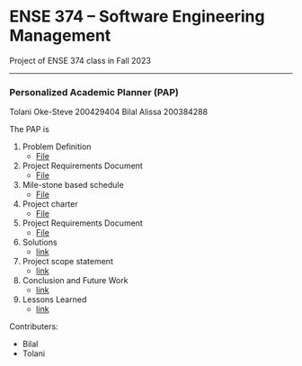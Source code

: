 # ENSE 374 – Software Engineering Management
Project of ENSE 374 class in Fall 2023

---

### Personalized Academic Planner (PAP)
 Tolani Oke-Steve 200429404
 Bilal Alissa 200384288
 
The PAP is
1. Problem Definition
	- [File](https://github.com/ENSE374-F23/group5_proj/blob/main/Business_Case.docx)
2. Project Requirements Document
	- [File](https://github.com/ENSE374-F23/group5_proj/blob/main/Documents/Project_Requirements_Document.docx)
3. Mile-stone based schedule
	- [File](https://github.com/ENSE374-F23/group5_proj/blob/main/Documents/Milestone-Based%20Schedule.docx)
4. Project charter
	- [File](https://github.com/ENSE374-F23/group5_proj/blob/main/Documents/Project%20Charter.docx)
5. Project Requirements Document
	- [File](https://github.com/ENSE374-F23/group5_proj/blob/main/Documents/Project_Requirements_Document.docx)
4. Solutions
	- [link](https://www.example.com)
5. Project scope statement
	- [link](https://www.example.com)
6. Conclusion and Future Work
	- [link](https://www.example.com)
7. Lessons Learned
	- [link](https://www.example.com)

Contributers:
- Bilal
- Tolani
